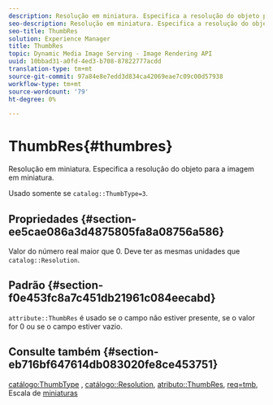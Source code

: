 ```yaml
---
description: Resolução em miniatura. Especifica a resolução do objeto para a imagem em miniatura.
seo-description: Resolução em miniatura. Especifica a resolução do objeto para a imagem em miniatura.
seo-title: ThumbRes
solution: Experience Manager
title: ThumbRes
topic: Dynamic Media Image Serving - Image Rendering API
uuid: 10bbad31-a0fd-4ed3-b708-87822777acdd
translation-type: tm+mt
source-git-commit: 97a84e8e7edd3d834ca42069eae7c09c00d57938
workflow-type: tm+mt
source-wordcount: '79'
ht-degree: 0%

---
```



# ThumbRes{#thumbres}

Resolução em miniatura. Especifica a resolução do objeto para a imagem em miniatura.

Usado somente se `catalog::ThumbType=3`.

## Propriedades {#section-ee5cae086a3d4875805fa8a08756a586}

Valor do número real maior que 0. Deve ter as mesmas unidades que `catalog::Resolution`.

## Padrão {#section-f0e453fc8a7c451db21961c084eecabd}

`attribute::ThumbRes` é usado se o campo não estiver presente, se o valor for 0 ou se o campo estiver vazio.

## Consulte também {#section-eb716bf647614db083020fe8ce453751}

[catálogo:ThumbType](../../../../../../is-api/image-catalog/image-serving-api-ref/c-image-catalog-reference/c-image-svg-data-reference/c-image-data-reference/r-thumbtype-cat.md#reference-41149ddffc8749cba2f8d9c8e2611e03) ,  [catálogo::Resolution](../../../../../../is-api/image-catalog/image-serving-api-ref/c-image-catalog-reference/c-image-svg-data-reference/c-image-data-reference/r-resolution-cat.md#reference-de489f5f36b64bd0831749546f8728e1),  [atributo::ThumbRes](../../../../../../is-api/image-catalog/image-serving-api-ref/c-image-catalog-reference/c-attributes-reference/r-thumbres.md#reference-ac36cbbd0c8c433ebf7f515e54846501),  [req=tmb](../../../../../../is-api/http-ref/image-serving-api-ref/c-http-protocol-reference/c-command-reference/r-req/r-req.md#reference-907cdb4a97034db7ad94695f25552e76), Escala de  [miniaturas](../../../../../../is-api/http-ref/image-serving-api-ref/c-http-protocol-reference/c-notes-on-server-behavior/r-thumbnail-scaling.md#reference-0f71817f721d4913b34816758d69b07f)
